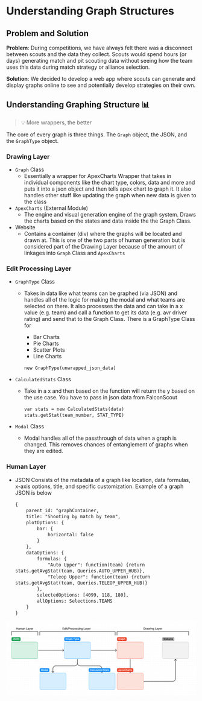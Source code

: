 # Understanding Graph Structures

## Problem and Solution
**Problem**: During competitions, we have always felt there was a disconnect between scouts and the data they collect. Scouts would spend hours (or days) generating match and pit scouting data without seeing how the team uses this data during match strategy or alliance selection.

**Solution**: We decided to develop a web app where scouts can generate and display graphs online to see and potentially develop strategies on their own.


## Understanding Graphing Structure 📊

 > 💡 More wrappers, the better

The core of every graph is three things. The `Graph` object, the JSON, and the `GraphType` object.

### Drawing Layer
 - `Graph` Class
    - Essentially a wrapper for ApexCharts Wrapper that takes in individual components like the chart type, colors, data and more and puts it into a json object and then tells apex chart to graph it. It also handles other stuff like updating the graph when new data is given to the class
 -  `ApexCharts` (External Module)
     - The engine and visual generation engine of the graph system. Draws the charts based on the states and data inside the the Graph Class.
 -  Website
     - Contains a container (div) where the graphs will be located and drawn at. This is one of the two parts of human generation but is considered part of the Drawing Layer because of the amount of linkages into `Graph` Class and `ApexCharts`

### Edit Processing Layer
 - `GraphType` Class
     - Takes in data like what teams can be graphed (via JSON) and handles all of the logic for making the modal and what teams are selected on there. It also processes the data and can take in a x value (e.g. team) and call a function to get its data (e.g. avr driver rating) and send that to the Graph Class. There is a GraphType Class for
        - Bar Charts
        - Pie Charts
        - Scatter Plots
        - Line Charts

        ```
        new GraphType(unwrapped_json_data)
        ```
- `CalculatedStats` Class
    - Take in a x and then based on the function will return the y based on the use case. You have to pass in json data from FalconScout

        ```
        var stats = new CalculatedStats(data)
        stats.getStat(team_number, STAT_TYPE)
        ```

- `Modal` Class
    - Modal handles all of the passthrough of data when a graph is changed. This removes chances of entanglement of graphs when they are edited.

### Human Layer
 - JSON
    Consists of the metadata of a graph like location, data formulas, x-axis options, title, and specific customization. Example of a graph JSON is below

    ```
    {
        parent_id: "graphContainer,
        title: "Shooting by match by team",
        plotOptions: {
            bar: {
                horizontal: false
            }
        },
        dataOptions: {
            formulas: {
                "Auto Upper": function(team) {return stats.getAvgStat(team, Queries.AUTO_UPPER_HUB)},
                "Teleop Upper": function(team) {return stats.getAvgStat(team, Queries.TELEOP_UPPER_HUB)}
            },
            selectedOptions: [4099, 118, 180],
            allOptions: Selections.TEAMS
        }
    }
    ```


![Graph Flow](/docs/graph_structure.png)